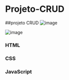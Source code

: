 # Projeto-CRUD

##projeto CRUD 
![image](https://user-images.githubusercontent.com/72661974/228147579-d3fe4a4b-8309-48ba-9cdb-ee91df66cb0d.png)

![image](https://user-images.githubusercontent.com/72661974/228147683-cbfbe557-cadc-43b9-bff3-a55ac14dd83e.png)


### HTML
### CSS
### JavaScript
